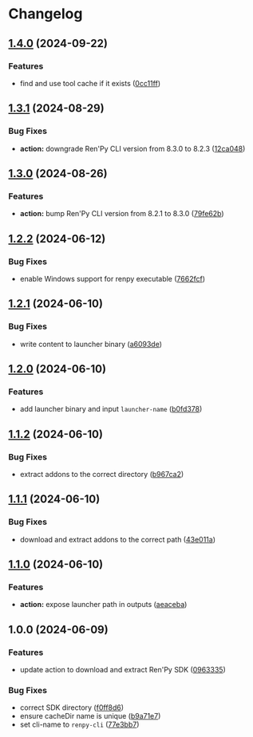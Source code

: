 # Changelog

## [1.4.0](https://github.com/remarkablegames/setup-renpy/compare/v1.3.1...v1.4.0) (2024-09-22)


### Features

* find and use tool cache if it exists ([0cc11ff](https://github.com/remarkablegames/setup-renpy/commit/0cc11ffe4cd46ab6087f0034952997b20102226d))

## [1.3.1](https://github.com/remarkablegames/setup-renpy/compare/v1.3.0...v1.3.1) (2024-08-29)


### Bug Fixes

* **action:** downgrade Ren'Py CLI version from 8.3.0 to 8.2.3 ([12ca048](https://github.com/remarkablegames/setup-renpy/commit/12ca048b2e971e6408099283c11c033502f6d25f))

## [1.3.0](https://github.com/remarkablegames/setup-renpy/compare/v1.2.2...v1.3.0) (2024-08-26)


### Features

* **action:** bump Ren'Py CLI version from 8.2.1 to 8.3.0 ([79fe62b](https://github.com/remarkablegames/setup-renpy/commit/79fe62beb7ca12581630f448a387d232e744fab6))

## [1.2.2](https://github.com/remarkablegames/setup-renpy/compare/v1.2.1...v1.2.2) (2024-06-12)


### Bug Fixes

* enable Windows support for renpy executable ([7662fcf](https://github.com/remarkablegames/setup-renpy/commit/7662fcf334a7e922a5f5544a502164ab1edfe5ad))

## [1.2.1](https://github.com/remarkablegames/setup-renpy/compare/v1.2.0...v1.2.1) (2024-06-10)


### Bug Fixes

* write content to launcher binary ([a6093de](https://github.com/remarkablegames/setup-renpy/commit/a6093de4afdc6808decc865a4f4a12cbd136f20c))

## [1.2.0](https://github.com/remarkablegames/setup-renpy/compare/v1.1.2...v1.2.0) (2024-06-10)


### Features

* add launcher binary and input `launcher-name` ([b0fd378](https://github.com/remarkablegames/setup-renpy/commit/b0fd37857113f581666debae66575e213e525c92))

## [1.1.2](https://github.com/remarkablegames/setup-renpy/compare/v1.1.1...v1.1.2) (2024-06-10)


### Bug Fixes

* extract addons to the correct directory ([b967ca2](https://github.com/remarkablegames/setup-renpy/commit/b967ca2ed76647c0fb94fd508e144ee5e3fdd961))

## [1.1.1](https://github.com/remarkablegames/setup-renpy/compare/v1.1.0...v1.1.1) (2024-06-10)


### Bug Fixes

* download and extract addons to the correct path ([43e011a](https://github.com/remarkablegames/setup-renpy/commit/43e011a7bdd740a00a86184eb70e2ba78ae55c02))

## [1.1.0](https://github.com/remarkablegames/setup-renpy/compare/v1.0.0...v1.1.0) (2024-06-10)


### Features

* **action:** expose launcher path in outputs ([aeaceba](https://github.com/remarkablegames/setup-renpy/commit/aeaceba33c120ec0de54dfb4b3e1d31d4f224dc6))

## 1.0.0 (2024-06-09)


### Features

* update action to download and extract Ren'Py SDK ([0963335](https://github.com/remarkablegames/setup-renpy/commit/09633352f1fb320336b9c4a582555a920e2f969f))


### Bug Fixes

* correct SDK directory ([f0ff8d6](https://github.com/remarkablegames/setup-renpy/commit/f0ff8d6f008865b0f853b35237bcd5c1495d529e))
* ensure cacheDir name is unique ([b9a71e7](https://github.com/remarkablegames/setup-renpy/commit/b9a71e75c6386cdf4ad75bf141b915e1eb9c57d2))
* set cli-name to `renpy-cli` ([77e3bb7](https://github.com/remarkablegames/setup-renpy/commit/77e3bb71ea2626e475a825f62f5d2b5e332be5c6))
